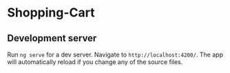 # Shopping-Cart

## Development server

Run `ng serve` for a dev server. Navigate to `http://localhost:4200/`. The app will automatically reload if you change any of the source files.
